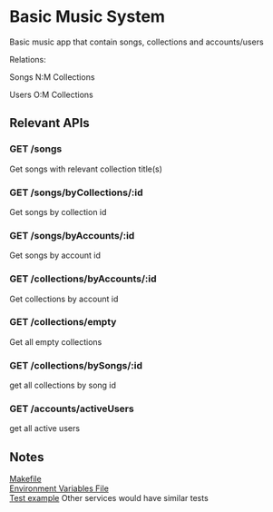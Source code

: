 # Basic Music System

Basic music app that contain songs, collections and accounts/users

Relations:

Songs N:M Collections

Users O:M Collections

## Relevant APIs

### GET /songs

Get songs with relevant collection title(s)

### GET /songs/byCollections/:id

Get songs by collection id

### GET /songs/byAccounts/:id

Get songs by account id

### GET /collections/byAccounts/:id

Get collections by account id

### GET /collections/empty

Get all empty collections

### GET /collections/bySongs/:id

get all collections by song id

### GET /accounts/activeUsers

get all active users

## Notes

[Makefile](./Makefile)\
[Environment Variables File](./.env)\
[Test example](./api/Accounts/__tests__.js/services.test.js) Other services would have similar tests
